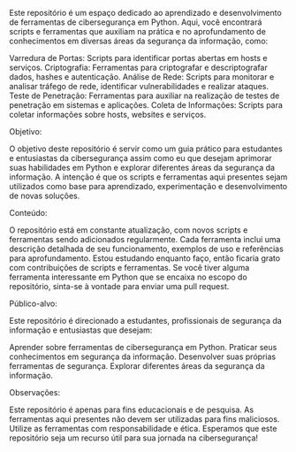Este repositório é um espaço dedicado ao aprendizado e desenvolvimento de ferramentas de cibersegurança em Python. Aqui, você encontrará scripts e ferramentas que auxiliam na prática e no aprofundamento de conhecimentos em diversas áreas da segurança da informação, como:

Varredura de Portas: Scripts para identificar portas abertas em hosts e serviços.
Criptografia: Ferramentas para criptografar e descriptografar dados, hashes e autenticação.
Análise de Rede: Scripts para monitorar e analisar tráfego de rede, identificar vulnerabilidades e realizar ataques.
Teste de Penetração: Ferramentas para auxiliar na realização de testes de penetração em sistemas e aplicações.
Coleta de Informações: Scripts para coletar informações sobre hosts, websites e serviços.

Objetivo:

O objetivo deste repositório é servir como um guia prático para estudantes e entusiastas da cibersegurança assim como eu que desejam aprimorar suas habilidades em Python e explorar diferentes áreas da segurança da informação. A intenção é que os scripts e ferramentas aqui presentes sejam utilizados como base para aprendizado, experimentação e desenvolvimento de novas soluções.

Conteúdo:

O repositório está em constante atualização, com novos scripts e ferramentas sendo adicionados regularmente. Cada ferramenta inclui uma descrição detalhada de seu funcionamento, exemplos de uso e referências para aprofundamento. Estou estudando enquanto faço, então ficaria grato com contribuições de scripts e ferramentas. Se você tiver alguma ferramenta interessante em Python que se encaixa no escopo do repositório, sinta-se à vontade para enviar uma pull request.

Público-alvo:

Este repositório é direcionado a estudantes, profissionais de segurança da informação e entusiastas que desejam:

Aprender sobre ferramentas de cibersegurança em Python.
Praticar seus conhecimentos em segurança da informação.
Desenvolver suas próprias ferramentas de segurança.
Explorar diferentes áreas da segurança da informação.

Observações:

Este repositório é apenas para fins educacionais e de pesquisa.
As ferramentas aqui presentes não devem ser utilizadas para fins maliciosos.
Utilize as ferramentas com responsabilidade e ética.
Esperamos que este repositório seja um recurso útil para sua jornada na cibersegurança!
